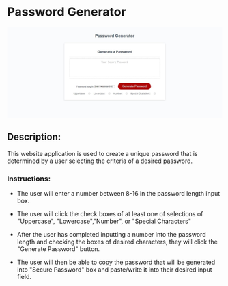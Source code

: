 # Password Generator

![Image of application](passwordPreview.JPG)

## Description:

This website application is used to create a unique password that is determined
by a user selecting the criteria of a desired password.

### Instructions:

- The user will enter a number between 8-16 in the password length input box.

- The user will click the check boxes of at least one of selections of
  "Uppercase", "Lowercase","Number", or "Special Characters"

* After the user has completed inputting a number into the password length and
  checking the boxes of desired characters, they will click the "Generate
  Password" button.

* The user will then be able to copy the password that will be generated into
  "Secure Password" box and paste/write it into their desired input field.
